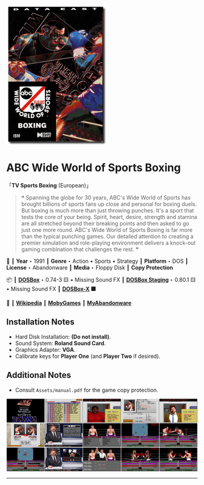 ![](Thumbnail.png "application-thumbnail")

# ABC Wide World of Sports Boxing

「**TV Sports Boxing** (European)」

> ❝ Spanning the globe for 30 years, ABC's Wide World of Sports has brought billions of sports fans up close and personal for boxing duels. But boxing is much more than just throwing punches. It's a sport that tests the core of your being. Spirit, heart, desire, strength and stamina are all stretched beyond their breaking points and then asked to go just one more round. ABC's Wide World of Sports Boxing is far more than the typical punching games. Our detailed attention to creating a premier simulation and role-playing environment delivers a knock-out gaming combination that challenges the rest. ❞
>

📌 ┃ **Year** ‣ 1991 ┃ **Genre** ‣ Action • Sports • Strategy ┃ **Platform** ‣ DOS ┃ **License** ‣ Abandonware ┃ **Media** ‣ Floppy Disk ┃ **Copy Protection** 

📦 ┃ **[DOSBox](https://www.dosbox.com/)** ‣ 0.74-3 🟨 • Missing Sound FX ┃ **[DOSBox Staging](https://dosbox-staging.github.io/)** ‣ 0.80.1 🟨 • Missing Sound FX ┃ **[DOSBox-X](https://dosbox-x.com/) 🟩** 

📎 ┃ **[Wikipedia](https://en.wikipedia.org/wiki/ABC_Wide_World_of_Sports_Boxing)** ┃ **[MobyGames](https://www.mobygames.com/game/15780/abc-wide-world-of-sports-boxing/)** ┃ **[MyAbandonware](https://www.myabandonware.com/game/abc-wide-world-of-sports-boxing-12z)** 

## Installation Notes
- Hard Disk Installation: **(Do not install)**.
- Sound System: **Roland Sound Card**.
- Graphics Adapter: **VGA**.
- Calibrate keys for **Player One** (and **Player Two** if desired).

## Additional Notes
- Consult `Assets/manual.pdf` for the game copy protection.

![](Montage.png "ABC Wide World of Sports Boxing")

---

